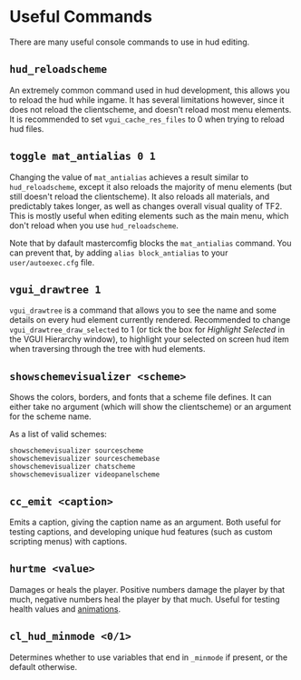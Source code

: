 # Useful Commands

There are many useful console commands to use in hud editing.

## `hud_reloadscheme`

An extremely common command used in hud development, this allows you to reload the hud while ingame. It has several limitations however, since it does not reload the clientscheme, and doesn't reload most menu elements. It is recommended to set `vgui_cache_res_files` to 0 when trying to reload hud files.

## `toggle mat_antialias 0 1`

Changing the value of `mat_antialias` achieves a result similar to `hud_reloadscheme`, except it also reloads the majority of menu elements (but still doesn't reload the clientscheme). It also reloads all materials, and predictably takes longer, as well as changes overall visual quality of TF2. This is mostly useful when editing elements such as the main menu, which don't reload when you use `hud_reloadscheme`.

Note that by dafault mastercomfig blocks the `mat_antialias` command. You can prevent that, by adding `alias block_antialias` to your `user/autoexec.cfg` file.

## `vgui_drawtree 1`

`vgui_drawtree` is a command that allows you to see the name and some details on every hud element currently rendered. Recommended to change `vgui_drawtree_draw_selected` to 1 (or tick the box for *Highlight Selected* in the VGUI Hierarchy window), to highlight your selected on screen hud item when traversing through the tree with hud elements.

## `showschemevisualizer <scheme>`

Shows the colors, borders, and fonts that a scheme file defines. It can either take no argument (which will show the clientscheme) or an argument for the scheme name.

As a list of valid schemes:
```
showschemevisualizer sourcescheme
showschemevisualizer sourceschemebase
showschemevisualizer chatscheme
showschemevisualizer videopanelscheme
```

## `cc_emit <caption>`

Emits a caption, giving the caption name as an argument. Both useful for testing captions, and developing unique hud features (such as custom scripting menus) with captions.

## `hurtme <value>`

Damages or heals the player. Positive numbers damage the player by that much, negative numbers heal the player by that much. Useful for testing health values and [animations](https://github.com/JarateKing/TF2-Hud-Reference/blob/master/0-TUTORIAL/4-Editing-Animations.md).

## `cl_hud_minmode <0/1>`

Determines whether to use variables that end in `_minmode` if present, or the default otherwise.
